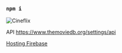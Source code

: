 
### `npm i`
![Cineflix](https://user-images.githubusercontent.com/79283100/167265796-93bac589-bb92-4c2a-bf1b-a74ac2363ce4.png)




API 
https://www.themoviedb.org/settings/api  

[Hosting Firebase](https://cineflix-4c9f3.web.app/)

